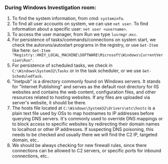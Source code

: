 ### During Windows Investigation room:
1. To find the system information, from cmd: `systeminfo`.
2. To find all user accounts on system, we can use `net user`. To find information about a specific user: `net user <username>`.
3. To access the user manager, from Run we type `lusrmgr.msc`.
4. For persistence of tasks/commands/connections on system start, we check the autoruns/autostart programs in the registry, or use `Get-Item` like here: `Get-Item "Registry::HKEY_LOCAL_MACHINE\SOFTWARE\Microsoft\Windows\CurrentVersion\Run"`.
5. For persistence of scheduled tasks, we check in `C:\Windows\System32\Tasks` or in the task scheduler, or we use `Get-ScheduledTask`.
6. "Inetpub" is a directory commonly found on Windows servers. It stands for "Internet Publishing" and serves as the default root directory for IIS websites and contains the web content, configuration files, and other resources related to hosting websites. If any files are uploaded via server's website, it should be there.
7. The hosts file located at `C:\Windows\System32\drivers\etc\hosts` is a plain text file used by OSs to map hostnames to IP addresses before querying DNS servers. It's commonly used to override DNS mappings or to block access to specific websites by redirecting their domain names to localhost or other IP addresses. If suspecting DNS poisoning, this needs to be checked and usually there we will find the C2 IP, targeted domain, etc..
8. We should be always checking for new firewall rules, since there connections can be allowed to C2 servers, or specific ports for inbound connections, etc..
